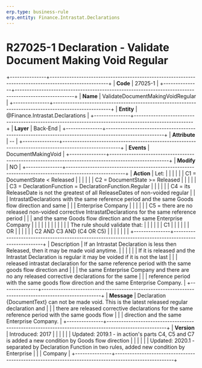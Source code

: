 ```yaml
---
erp.type: business-rule
erp.entity: Finance.Intrastat.Declarations
---
```


# R27025-1 Declaration - Validate Document Making Void Regular
+---------------+------------------------------------------------------------------------------------------------------+
| **Code**      | 27025-1                                                                                              |
+---------------+------------------------------------------------------------------------------------------------------+
| **Name**      | ValidateDocumentMakingVoidRegular                                                                    |
+---------------+------------------------------------------------------------------------------------------------------+
| **Entity**    | @Finance.Intrastat.Declarations                                                                                          |
+---------------+------------------------------------------------------------------------------------------------------+
| **Layer**     | Back-End                                                                                             |
+---------------+------------------------------------------------------------------------------------------------------+
| **Attribute** | \--                                                                                                  |
+---------------+------------------------------------------------------------------------------------------------------+
| **Events**    | DocumentMakingVoid                                                                                   |
+---------------+------------------------------------------------------------------------------------------------------+
| **Modify**    | NO                                                                                                   |
+---------------+------------------------------------------------------------------------------------------------------+
| **Action**    | Let:                                                                                                 |
|               |                                                                                                      |
|               | C1 = DocumentState \< Released                                                                       |
|               |                                                                                                      |
|               | C2 = DocumentState \>= Released                                                                      |
|               |                                                                                                      |
|               | C3 = DeclarationFunction = DeclarationFunction.Regular                                               |
|               |                                                                                                      |
|               | C4 = its ReleaseDate is not the greatest of all ReleaseDates of non-voided regular                   |
|               | IntrastatDeclarations with the same reference period and the same Goods flow direction and same      |
|               | Enterprise Company                                                                                   |
|               |                                                                                                      |
|               | C5 = there are no released non-voided corrective IntrastatDeclarations for the same reference period |
|               | and the same Goods flow direction and the same Enterprise Company                                    |
|               |                                                                                                      |
|               |                                                                                                      |
|               |                                                                                                      |
|               | The rule should validate that:                                                                       |
|               |                                                                                                      |
|               | C1                                                                                                   |
|               |                                                                                                      |
|               | OR                                                                                                   |
|               |                                                                                                      |
|               | C2 AND C3 AND (C4 OR C5)                                                                             |
|               |                                                                                                      |
|               |                                                                                                      |
+---------------+------------------------------------------------------------------------------------------------------+
| Description   | If an Intrastat Declaration is less then Released, then it may be made void anytime.                 |
|               |                                                                                                      |
|               | If it is released and the Intrastat Declaration is regular it may be voided if it is not the last    |
|               | released intrastat declaration for the same reference period with the same goods flow direction and  |
|               | the same Enterprise Company and there are no any released corrective declarations for the same       |
|               | reference period with the same goods flow direction and the same Enterprise Company.                 |
+---------------+------------------------------------------------------------------------------------------------------+
| **Message**   | Declaration {DocumentText} can not be made void. This is the latest released regular declaration and |
|               | there are released corrective declarations for the same reference period with the same goods flow    |
|               | direction and the same Enterprise Company.                                                           |
+---------------+------------------------------------------------------------------------------------------------------+
| **Version**   | Introduced: 2017                                                                                     |
|               |                                                                                                      |
|               | Updated: 2019.1 - in action\'s parts C4, C5 and C7 is added a new condition by Goods flow direction  |
|               |                                                                                                      |
|               | Updated: 2020.1 - separated by Declaration Function in two rules, added new condition by Enterprise  |
|               | Company                                                                                              |
+---------------+------------------------------------------------------------------------------------------------------+
